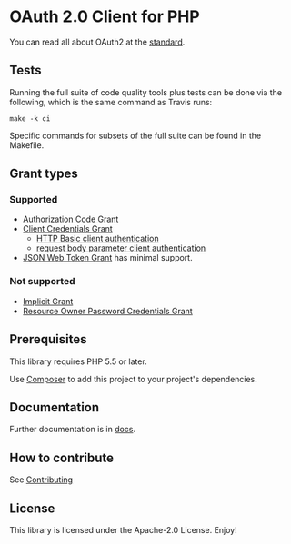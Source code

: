 # OAuth 2.0 Client for PHP

You can read all about OAuth2 at the
[standard](http://tools.ietf.org/html/rfc6749).

## Tests

Running the full suite of code quality tools plus tests can be done via the
following, which is the same command as Travis runs:

```shell
make -k ci
```

Specific commands for subsets of the full suite can be found in the Makefile.

## Grant types

### Supported

* [Authorization Code Grant](http://tools.ietf.org/html/rfc6749#section-4.1)
* [Client Credentials Grant](http://tools.ietf.org/html/rfc6749#section-4.4)
    * [HTTP Basic client authentication](http://tools.ietf.org/html/rfc6749#section-2.3.1)
    * [request body parameter client authentication](http://tools.ietf.org/html/rfc6749#section-2.3.1)
* [JSON Web Token Grant](http://tools.ietf.org/html/draft-ietf-oauth-json-web-token-15)
has minimal support.

### Not supported

* [Implicit Grant](http://tools.ietf.org/html/rfc6749#section-4.2)
* [Resource Owner Password Credentials Grant](http://tools.ietf.org/html/rfc6749#section-4.3)

## Prerequisites

This library requires PHP 5.5 or later.

Use [Composer](https://getcomposer.org/) to add this project to your project's
dependencies.

## Documentation

Further documentation is in [docs](docs/).

## How to contribute

See [Contributing](CONTRIBUTING.md)

## License

This library is licensed under the Apache-2.0 License. Enjoy!
